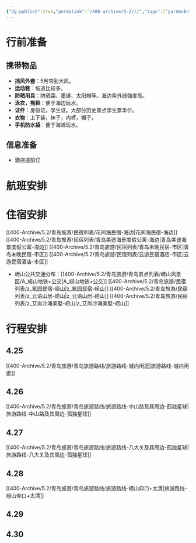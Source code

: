 ```yaml
---
{"dg-publish":true,"permalink":"/400-archive/5-2///","tags":["gardenEntry"]}
---
```


# 行前准备
## 携带物品
- **挡风外套**：5月常刮大风。
- **运动鞋**：坡道比较多。
- **防晒用具**：防晒霜、墨镜、太阳帽等。海边紫外线强度高。
- **泳衣，拖鞋**：便于海边玩水。
- **证件**：身份证，学生证。大部分历史景点学生票半价。
- **衣物**：上下装，袜子，内裤，帽子。
- **手机防水袋**：便于海滩玩水。
## 信息准备
- 酒店提前订
# 航班安排

# 住宿安排
[[400-Archive/5.2/青岛旅游/民宿列表/花间海民宿-海边\|花间海民宿-海边]]
[[400-Archive/5.2/青岛旅游/民宿列表/青岛美途海景度假公寓-海边\|青岛美途海景度假公寓-海边]]
[[400-Archive/5.2/青岛旅游/民宿列表/青岛未晚民宿-市区\|青岛未晚民宿-市区]]
[[400-Archive/5.2/青岛旅游/民宿列表/云游民宿酒店-市区\|云游民宿酒店-市区]]
- 崂山公共交通分布：[[400-Archive/5.2/青岛旅游/青岛景点列表/崂山风景区/A_崂山地铁+公交\|A_崂山地铁+公交]]
[[400-Archive/5.2/青岛旅游/民宿列表/z_氧园民宿-崂山\|z_氧园民宿-崂山]]
[[400-Archive/5.2/青岛旅游/民宿列表/z_云语山居-崂山\|z_云语山居-崂山]]
[[400-Archive/5.2/青岛旅游/民宿列表/z_艾尚沙滩美墅-崂山\|z_艾尚沙滩美墅-崂山]]
# 行程安排
## 4.25
[[400-Archive/5.2/青岛旅游/青岛旅游路线/旅游路线-城内闲逛\|旅游路线-城内闲逛]]
## 4.26
[[400-Archive/5.2/青岛旅游/青岛旅游路线/旅游路线-中山路及其周边-孤独星球\|旅游路线-中山路及其周边-孤独星球]]
## 4.27
[[400-Archive/5.2/青岛旅游/青岛旅游路线/旅游路线-八大关及其周边-孤独星球\|旅游路线-八大关及其周边-孤独星球]]
## 4.28
[[400-Archive/5.2/青岛旅游/青岛旅游路线/旅游路线-崂山仰口+太清\|旅游路线-崂山仰口+太清]]
## 4.29

## 4.30



